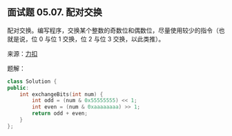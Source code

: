 ## 面试题 05.07. 配对交换
配对交换。编写程序，交换某个整数的奇数位和偶数位，尽量使用较少的指令（也就是说，位 0 与位 1 交换，位 2 与位 3 交换，以此类推）。

来源：[力扣](https://leetcode-cn.com/problems/exchange-lcci/)

题解：
```C++
class Solution {
public:
    int exchangeBits(int num) {
        int odd = (num & 0x55555555) << 1;
        int even = (num & 0xaaaaaaaa) >> 1;
        return odd + even;
    }
};
```
